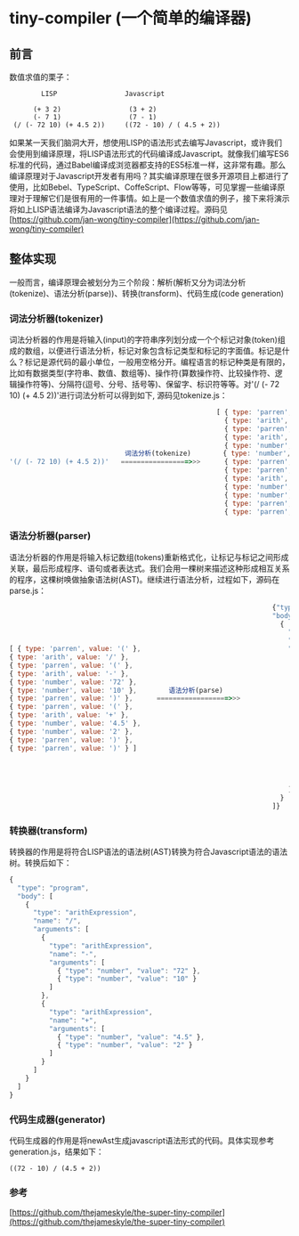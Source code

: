 # tiny-compiler (一个简单的编译器)

## 前言

数值求值的栗子：
```
        LISP                 Javascript

      (+ 3 2)                 (3 + 2)
      (- 7 1)                 (7 - 1)
 (/ (- 72 10) (+ 4.5 2))     ((72 - 10) / ( 4.5 + 2))
```

如果某一天我们脑洞大开，想使用LISP的语法形式去编写Javascript，或许我们会使用到编译原理，将LISP语法形式的代码编译成Javascript。就像我们编写ES6标准的代码，通过Babel编译成浏览器都支持的ES5标准一样，这非常有趣。那么编译原理对于Javascript开发者有用吗？其实编译原理在很多开源项目上都进行了使用，比如Bebel、TypeScript、CoffeScript、Flow等等，可见掌握一些编译原理对于理解它们是很有用的一件事情。如上是一个数值求值的例子，接下来将演示将如上LISP语法编译为Javascript语法的整个编译过程。源码见[https://github.com/jan-wong/tiny-compiler](https://github.com/jan-wong/tiny-compiler)

## 整体实现

一般而言，编译原理会被划分为三个阶段：解析(解析又分为词法分析(tokenize)、语法分析(parse))、转换(transform)、代码生成(code generation)

### 词法分析器(tokenizer)

词法分析器的作用是将输入(input)的字符串序列划分成一个个标记对象(token)组成的数组，以便进行语法分析，标记对象包含标记类型和标记的字面值。标记是什么？标记是源代码的最小单位，一般用空格分开。编程语言的标记种类是有限的，比如有数据类型(字符串、数值、数组等)、操作符(算数操作符、比较操作符、逻辑操作符等)、分隔符(逗号、分号、括号等)、保留字、标识符等等。对'(/ (- 72 10) (+ 4.5 2))'进行词法分析可以得到如下, 源码见tokenize.js：

```javascript
                                                    [ { type: 'parren', value: '(' },
                                                      { type: 'arith', value: '/' },
                                                      { type: 'parren', value: '(' },
                                                      { type: 'arith', value: '-' },
                                                      { type: 'number', value: '72' },
                             词法分析(tokenize)        { type: 'number', value: '10' },
'(/ (- 72 10) (+ 4.5 2))'   =================>>>      { type: 'parren', value: ')' },
                                                      { type: 'parren', value: '(' },
                                                      { type: 'arith', value: '+' },
                                                      { type: 'number', value: '4.5' },
                                                      { type: 'number', value: '2' },
                                                      { type: 'parren', value: ')' },
                                                      { type: 'parren', value: ')' } ]
```

### 语法分析器(parser)

语法分析器的作用是将输入标记数组(tokens)重新格式化，让标记与标记之间形成关联，最后形成程序、语句或者表达式。我们会用一棵树来描述这种形成相互关系的程序，这棵树唤做抽象语法树(AST)。继续进行语法分析，过程如下，源码在parse.js：

```javascript
                                                                  {"type": "program",
                                                                  "body": [
                                                                    {
                                                                      "type": "arithCall",
                                                                      "name": "/",
[ { type: 'parren', value: '(' },                                     "params": [
{ type: 'arith', value: '/' },                                          {
{ type: 'parren', value: '(' },                                           "type": "arithCall",
{ type: 'arith', value: '-' },                                            "name": "-",
{ type: 'number', value: '72' },                                          "params": [
{ type: 'number', value: '10' },        语法分析(parse)                      { "type": "number", "value": "72" },
{ type: 'parren', value: ')' },      ==================>>>                  { "type": "number", "value": "10" }
{ type: 'parren', value: '(' },                                           ]
{ type: 'arith', value: '+' },                                          },
{ type: 'number', value: '4.5' },                                       {
{ type: 'number', value: '2' },                                           "type": "arithCall",
{ type: 'parren', value: ')' },                                           "name": "+",
{ type: 'parren', value: ')' } ]                                          "params": [
                                                                            { "type": "number", "value": "4.5" },
                                                                            { "type": "number", "value": "2" }
                                                                          ]
                                                                        }
                                                                      ]
                                                                    }
                                                                  ]}
```

### 转换器(transform)
转换器的作用是将符合LISP语法的语法树(AST)转换为符合Javascript语法的语法树。转换后如下：

```javascript
{
  "type": "program",
  "body": [
    {
      "type": "arithExpression",
      "name": "/",
      "arguments": [
        {
          "type": "arithExpression",
          "name": "-",
          "arguments": [ 
            { "type": "number", "value": "72" },
            { "type": "number", "value": "10" }
          ]
        },
        {
          "type": "arithExpression",
          "name": "+",
          "arguments": [
            { "type": "number", "value": "4.5" },
            { "type": "number", "value": "2" }
          ]
        }
      ]
    }
  ]
}
```
### 代码生成器(generator)

代码生成器的作用是将newAst生成javascript语法形式的代码。具体实现参考generation.js，结果如下：

```javscript
((72 - 10) / (4.5 + 2))
```

### 参考

[https://github.com/thejameskyle/the-super-tiny-compiler](https://github.com/thejameskyle/the-super-tiny-compiler)







